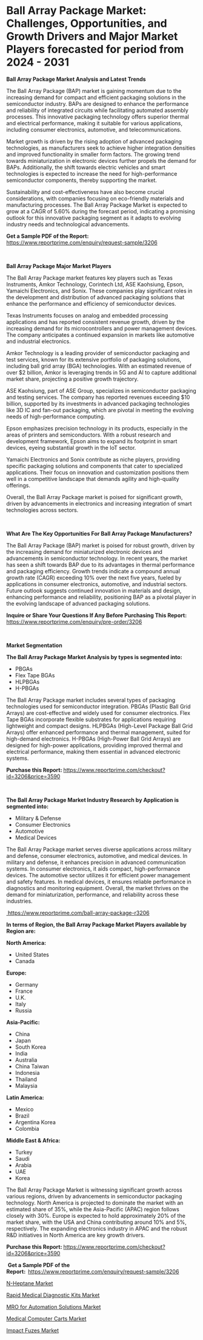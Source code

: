 <p><h1>Ball Array Package Market: Challenges, Opportunities, and Growth Drivers and Major Market Players forecasted for period from 2024 - 2031</h1></p><p><strong>Ball Array Package Market Analysis and Latest Trends</strong></p>
<p><p>The Ball Array Package (BAP) market is gaining momentum due to the increasing demand for compact and efficient packaging solutions in the semiconductor industry. BAPs are designed to enhance the performance and reliability of integrated circuits while facilitating automated assembly processes. This innovative packaging technology offers superior thermal and electrical performance, making it suitable for various applications, including consumer electronics, automotive, and telecommunications.</p><p>Market growth is driven by the rising adoption of advanced packaging technologies, as manufacturers seek to achieve higher integration densities and improved functionality in smaller form factors. The growing trend towards miniaturization in electronic devices further propels the demand for BAPs. Additionally, the shift towards electric vehicles and smart technologies is expected to increase the need for high-performance semiconductor components, thereby supporting the market.</p><p>Sustainability and cost-effectiveness have also become crucial considerations, with companies focusing on eco-friendly materials and manufacturing processes. The Ball Array Package Market is expected to grow at a CAGR of 5.60% during the forecast period, indicating a promising outlook for this innovative packaging segment as it adapts to evolving industry needs and technological advancements.</p></p>
<p><strong>Get a Sample PDF of the Report:&nbsp;</strong> <a href="https://www.reportprime.com/enquiry/request-sample/3206">https://www.reportprime.com/enquiry/request-sample/3206</a></p>
<p>&nbsp;</p>
<p><strong>Ball Array Package Major Market Players</strong></p>
<p><p>The Ball Array Package market features key players such as Texas Instruments, Amkor Technology, Corintech Ltd, ASE Kaohsiung, Epson, Yamaichi Electronics, and Sonix. These companies play significant roles in the development and distribution of advanced packaging solutions that enhance the performance and efficiency of semiconductor devices.</p><p>Texas Instruments focuses on analog and embedded processing applications and has reported consistent revenue growth, driven by the increasing demand for its microcontrollers and power management devices. The company anticipates a continued expansion in markets like automotive and industrial electronics.</p><p>Amkor Technology is a leading provider of semiconductor packaging and test services, known for its extensive portfolio of packaging solutions, including ball grid array (BGA) technologies. With an estimated revenue of over $2 billion, Amkor is leveraging trends in 5G and AI to capture additional market share, projecting a positive growth trajectory.</p><p>ASE Kaohsiung, part of ASE Group, specializes in semiconductor packaging and testing services. The company has reported revenues exceeding $10 billion, supported by its investments in advanced packaging technologies like 3D IC and fan-out packaging, which are pivotal in meeting the evolving needs of high-performance computing.</p><p>Epson emphasizes precision technology in its products, especially in the areas of printers and semiconductors. With a robust research and development framework, Epson aims to expand its footprint in smart devices, eyeing substantial growth in the IoT sector.</p><p>Yamaichi Electronics and Sonix contribute as niche players, providing specific packaging solutions and components that cater to specialized applications. Their focus on innovation and customization positions them well in a competitive landscape that demands agility and high-quality offerings.</p><p>Overall, the Ball Array Package market is poised for significant growth, driven by advancements in electronics and increasing integration of smart technologies across sectors.</p></p>
<p>&nbsp;</p>
<p><strong>What Are The Key Opportunities For Ball Array Package Manufacturers?</strong></p>
<p><p>The Ball Array Package (BAP) market is poised for robust growth, driven by the increasing demand for miniaturized electronic devices and advancements in semiconductor technology. In recent years, the market has seen a shift towards BAP due to its advantages in thermal performance and packaging efficiency. Growth trends indicate a compound annual growth rate (CAGR) exceeding 10% over the next five years, fueled by applications in consumer electronics, automotive, and industrial sectors. Future outlook suggests continued innovation in materials and design, enhancing performance and reliability, positioning BAP as a pivotal player in the evolving landscape of advanced packaging solutions.</p></p>
<p><strong>Inquire or Share Your Questions If Any Before Purchasing This Report:</strong> <a href="https://www.reportprime.com/enquiry/pre-order/3206">https://www.reportprime.com/enquiry/pre-order/3206</a></p>
<p>&nbsp;</p>
<p><strong>Market Segmentation</strong></p>
<p><strong>The Ball Array Package Market Analysis by types is segmented into:</strong></p>
<p><ul><li>PBGAs</li><li>Flex Tape BGAs</li><li>HLPBGAs</li><li>H-PBGAs</li></ul></p>
<p><p>The Ball Array Package market includes several types of packaging technologies used for semiconductor integration. PBGAs (Plastic Ball Grid Arrays) are cost-effective and widely used for consumer electronics. Flex Tape BGAs incorporate flexible substrates for applications requiring lightweight and compact designs. HLPBGAs (High-Level Package Ball Grid Arrays) offer enhanced performance and thermal management, suited for high-demand electronics. H-PBGAs (High-Power Ball Grid Arrays) are designed for high-power applications, providing improved thermal and electrical performance, making them essential in advanced electronic systems.</p></p>
<p><strong>Purchase this Report:&nbsp;</strong><a href="https://www.reportprime.com/checkout?id=3206&price=3590">https://www.reportprime.com/checkout?id=3206&price=3590</a></p>
<p>&nbsp;</p>
<p><strong>The Ball Array Package Market Industry Research by Application is segmented into:</strong></p>
<p><ul><li>Military & Defense</li><li>Consumer Electronics</li><li>Automotive</li><li>Medical Devices</li></ul></p>
<p><p>The Ball Array Package market serves diverse applications across military and defense, consumer electronics, automotive, and medical devices. In military and defense, it enhances precision in advanced communication systems. In consumer electronics, it aids compact, high-performance devices. The automotive sector utilizes it for efficient power management and safety features. In medical devices, it ensures reliable performance in diagnostics and monitoring equipment. Overall, the market thrives on the demand for miniaturization, performance, and reliability across these industries.</p></p>
<p><a href="https://www.reportprime.com/ball-array-package-r3206">&nbsp;https://www.reportprime.com/ball-array-package-r3206</a></p>
<p><strong>In terms of Region, the Ball Array Package Market Players available by Region are:</strong></p>
<p>
    <p> <strong> North America: </strong>
        <ul>
            <li>United States</li>
            <li>Canada</li>
        </ul>
        </p> 
    <p> <strong> Europe: </strong>
        <ul>
            <li>Germany</li>
            <li>France</li>
            <li>U.K.</li>
            <li>Italy</li>
            <li>Russia</li>
        </ul>
        </p> 
    <p> <strong> Asia-Pacific: </strong>
        <ul>
            <li>China</li>
            <li>Japan</li>
            <li>South Korea</li>
            <li>India</li>
            <li>Australia</li>
            <li>China Taiwan</li>
            <li>Indonesia</li>
            <li>Thailand</li>
            <li>Malaysia</li>
        </ul>
        </p> 
    <p> <strong> Latin America: </strong>
        <ul>
            <li>Mexico</li>
            <li>Brazil</li>
            <li>Argentina Korea</li>
            <li>Colombia</li>
        </ul>
        </p> 
    <p> <strong> Middle East & Africa: </strong>
        <ul>
            <li>Turkey</li>
            <li>Saudi</li>
            <li>Arabia</li>
            <li>UAE</li>
            <li>Korea</li>
        </ul>
    </p>
    </p>
<p><p>The Ball Array Package Market is witnessing significant growth across various regions, driven by advancements in semiconductor packaging technology. North America is projected to dominate the market with an estimated share of 35%, while the Asia-Pacific (APAC) region follows closely with 30%. Europe is expected to hold approximately 20% of the market share, with the USA and China contributing around 10% and 5%, respectively. The expanding electronics industry in APAC and the robust R&D initiatives in North America are key growth drivers.</p></p>
<p><strong>Purchase this Report: </strong><a href="https://www.reportprime.com/checkout?id=3206&price=3590">https://www.reportprime.com/checkout?id=3206&price=3590</a></p>
<p>&nbsp;<strong>Get a Sample PDF of the Report:&nbsp;&nbsp;</strong><a href="https://www.reportprime.com/enquiry/request-sample/3206">https://www.reportprime.com/enquiry/request-sample/3206</a></p>
<p><strong></strong></p>
<p><p><a href="https://issuu.com/reportprime-2/docs/n-heptane-market-size-2030.pptx_660da1958145ce">N-Heptane Market</a></p><p><a href="https://www.linkedin.com/pulse/rapid-medical-diagnostic-kits-market-forecasts-trends-impact-1vxze?trackingId=5x3584dfSba%2FVwMBJzuPXQ%3D%3D">Rapid Medical Diagnostic Kits Market</a></p><p><a href="https://issuu.com/reportprime-2/docs/mro-for-automation-solutions-market_6669b1b6684405">MRO for Automation Solutions Market</a></p><p><a href="https://www.linkedin.com/pulse/future-medical-computer-carts-market-global-forecast-trends-xzoye?trackingId=Rss3eK70RpSr1KzEwtIKHw%3D%3D">Medical Computer Carts Market</a></p><p><a href="https://github.com/WashimHussain441/Market-Research-Report-List-1/blob/main/impact-fuzes-market.md">Impact Fuzes Market</a></p></p>